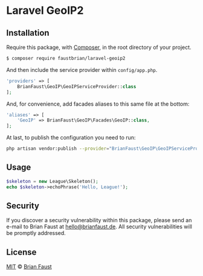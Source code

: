 # Laravel GeoIP2

## Installation

Require this package, with [Composer](https://getcomposer.org/), in the root directory of your project.

``` bash
$ composer require faustbrian/laravel-geoip2
```

And then include the service provider within `config/app.php`.

``` php
'providers' => [
    BrianFaust\GeoIP\GeoIPServiceProvider::class
];
```

And, for convenience, add facades aliases to this same file at the bottom:
``` php
'aliases' => [
    'GeoIP' => BrianFaust\GeoIP\Facades\GeoIP::class,
];
```

At last, to publish the configuration you need to run:

```bash
php artisan vendor:publish --provider="BrianFaust\GeoIP\GeoIPServiceProvider"
```

## Usage

``` php
$skeleton = new League\Skeleton();
echo $skeleton->echoPhrase('Hello, League!');
```

## Security

If you discover a security vulnerability within this package, please send an e-mail to Brian Faust at hello@brianfaust.de. All security vulnerabilities will be promptly addressed.

## License

[MIT](LICENSE) © [Brian Faust](https://brianfaust.de)
